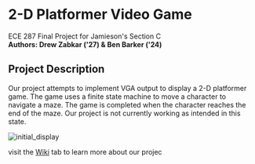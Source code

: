 # 2-D Platformer Video Game 
ECE 287 Final Project for Jamieson's Section C  
**Authors: Drew Zabkar ('27) & Ben Barker ('24)**  
## Project Description  
Our project attempts to implement VGA output to display a 2-D platformer game. The game uses a finite state machine to move a character to navigate a maze. The game is completed when the character reaches the end of the maze. Our project is not currently working as intended in this state.  

![initial_display](https://github.com/user-attachments/assets/973f6c08-d102-4927-bad3-113b36c96347)

visit the 
[Wiki](https://github.com/barkerb4/ECE287_Final_Project/wiki) tab to learn more about our projec




